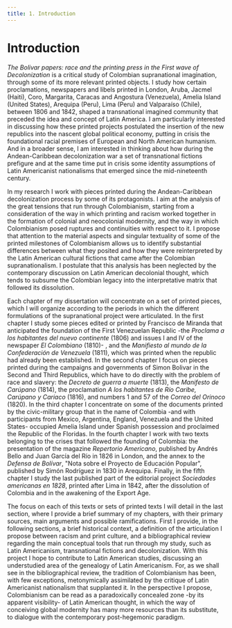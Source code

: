 ```yaml
---
title: 1. Introduction
---
```

# Introduction
_The Bolivar papers: race and the printing press in the First wave of Decolonization_ is a critical study of Colombian supranational imagination, through some of its more relevant printed objects. I study how certain proclamations, newspapers and libels printed in London, Aruba, Jacmel (Haiti), Coro, Margarita, Caracas and Angostura (Venezuela), Amelia Island (United States), Arequipa (Peru), Lima (Peru) and Valparaíso (Chile), between 1806 and 1842, shaped a transnational imagined community that preceded the idea and concept of Latin America. I am particularly interested in discussing how these printed projects postulated the insertion of the new republics into the nascent global political economy, putting in crisis the foundational racial premises of European and North American humanism. And in a broader sense, I am interested in thinking about how during the Andean-Caribbean decolonization war a set of transnational fictions prefigure and at the same time put in crisis some identity assumptions of Latin Americanist nationalisms that emerged since the mid-nineteenth century.

In my research I work with pieces printed during the Andean-Caribbean decolonization process by some of its protagonists. I aim at the analysis of the great tensions that run through Colombianism, starting from a consideration of the way in which printing and racism worked together in the formation of colonial and neocolonial modernity, and the way in which Colombianism posed ruptures and continuities with respect to it. I propose that attention to the material aspects and singular textuality of some of the printed milestones of Colombianism allows us to identify substantial differences between what they posited and how they were reinterpreted by the Latin American cultural fictions that came after the Colombian supranationalism. I postulate that this analysis has been neglected by the contemporary discussion on Latin American decolonial thought, which tends to subsume the Colombian legacy into the interpretative matrix that followed its dissolution. 

Each chapter of my dissertation will concentrate on a set of printed pieces, which I will organize according to the periods in which the different formulations of the supranational project were articulated. In the first chapter I study some pieces edited or printed by Francisco de Miranda that anticipated the foundation of the First Venezuelan Republic -the _Proclama a los habitantes del nuevo continente_ (1806) and issues I and IV of the newspaper _El Colombiano_ (1810)- , and the _Manifiesto al mundo de la Confederación de Venezuela_ (1811), which was printed when the republic had already been established. In the second chapter I focus on pieces printed during the campaigns and governments of Simon Bolivar in the Second and Third Republics, which have to do directly with the problem of race and slavery: the _Decreto de guerra a muerte_ (1813), the _Manifesto de Carúpano_ (1814), the proclamation _A los habitantes de Río Caribe, Carúpano y Cariaco_ (1816), and numbers 1 and 57 of the _Correo del Orinoco_ (1820). In the third chapter I concentrate on some of the documents printed by the civic-military group that in the name of Colombia -and with participants from Mexico, Argentina, England, Venezuela and the United States- occupied Amelia Island under Spanish possession and proclaimed the Republic of the Floridas. In the fourth chapter I work with two texts belonging to the crises that followed the founding of Colombia: the presentation of the magazine _Repertorio Americano_, published by Andrés Bello and Juan García del Río in 1826 in London, and the annex to the _Defensa de Bolívar_, "Nota sobre el Proyecto de Educación Popular", published by Simón Rodríguez in 1830 in Arequipa. Finally, in the fifth chapter I study the last published part of the editorial project _Sociedades americanas en 1828_, printed after Lima in 1842, after the dissolution of Colombia and in the awakening of the Export Age.

The focus on each of this texts or sets of printed texts I will detail in the last section, where I provide a brief summary of my chapters, with their primary sources, main arguments and possible ramifications. First I provide, in the following sections, a brief historical context, a  definition of the articulation I propose between racism and print culture, and a bibliographical review regarding the main conceptual tools that run through my study, such as Latin Americanism, transnational fictions and decolonization.  With this project I hope to contribute to Latin American studies, discussing an understudied area of the genealogy of Latin Americanism.  For, as we shall see in the bibliographical review, the tradition of Colombianism has been, with few exceptions, metonymically assimilated by the critique of Latin Americanist nationalism that supplanted it. In the perspective I propose, Colombianism can be read as a paradoxically concealed zone -by its apparent visibility- of Latin American thought, in which the way of conceiving global modernity has many more resources than its substitute, to dialogue with the contemporary post-hegemonic paradigm.